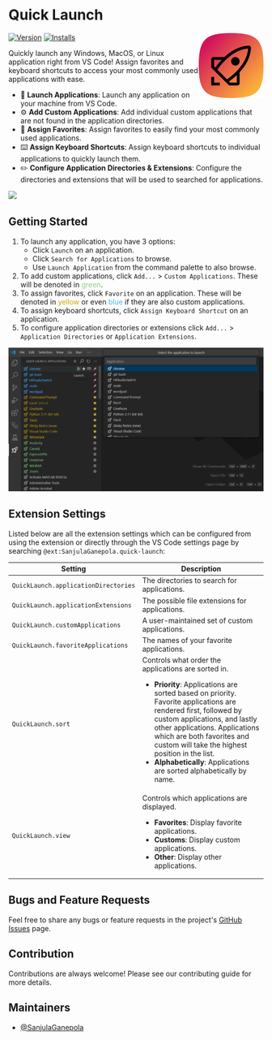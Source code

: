 # Quick Launch

<img src="./icon.png" align="right" width="128" height="128">

[![Version](https://img.shields.io/visual-studio-marketplace/v/SanjulaGanepola.quick-launch)](https://marketplace.visualstudio.com/items?itemName=SanjulaGanepola.quick-launch)
[![Installs](https://img.shields.io/visual-studio-marketplace/i/SanjulaGanepola.quick-launch)](https://marketplace.visualstudio.com/items?itemName=SanjulaGanepola.quick-launch)

Quickly launch any Windows, MacOS, or Linux application right from VS Code! Assign favorites and keyboard shortcuts to access your most commonly used applications with ease.

* 🚀 **Launch Applications**: Launch any application on your machine from VS Code.
* ⚙️ **Add Custom Applications**: Add individual custom applications that are not found in the application directories.
* 🌟 **Assign Favorites**: Assign favorites to easily find your most commonly used applications.
* ⌨️ **Assign Keyboard Shortcuts**: Assign keyboard shortcuts to individual applications to quickly launch them.
* ✏️ **Configure Application Directories & Extensions**: Configure the directories and extensions that will be used to searched for applications.

<img src="./images/quick-launch.gif">

## Getting Started

1. To launch any application, you have 3 options:
    * Click `Launch` on an application.
    * Click `Search for Applications` to browse.
    * Use `Launch Application` from the command palette to also browse.
2. To add custom applications, click `Add...` > `Custom Applications`. These will be denoted in <span style="color:#89d185">green</span>.
3. To assign favorites, click `Favorite` on an application. These will be denoted in <span style="color:#cca700">yellow</span> or even <span style="color:#4CB1FF">blue</span> if they are also custom applications.
4. To assign keyboard shortcuts, click `Assign Keyboard Shortcut` on an application.
5. To configure application directories or extensions click `Add...` > `Application Directories` or `Application Extensions`.

<img src="./images/getting-started.png">

## Extension Settings

Listed below are all the extension settings which can be configured from using the extension or directly through the VS Code settings page by searching `@ext:SanjulaGanepola.quick-launch`:

| **Setting**                         | **Description**                                               |
|-------------------------------------|---------------------------------------------------------------|
| `QuickLaunch.applicationDirectories`| The directories to search for applications.                   |
| `QuickLaunch.applicationExtensions` | The possible file extensions for applications.                |
| `QuickLaunch.customApplications`    | A user-maintained set of custom applications.                 |
| `QuickLaunch.favoriteApplications`  | The names of your favorite applications.                      |
| `QuickLaunch.sort`                  | Controls what order the applications are sorted in.<br><ul><li>**Priority**: Applications are sorted based on priority. Favorite applications are rendered first, followed by custom applications, and lastly other applications. Applications which are both favorites and custom will take the highest position in the list.</li><li>**Alphabetically**: Applications are sorted alphabetically by name.</li></ul> |
| `QuickLaunch.view`                  | Controls which applications are displayed.<br><ul><li>**Favorites**: Display favorite applications.</li><li>**Customs**: Display custom applications.</li><li>**Other**: Display other applications.</li></ul> |

## Bugs and Feature Requests

Feel free to share any bugs or feature requests in the project's [GitHub Issues](https://github.com/SanjulaGanepola/quick-launch/issues) page.

## Contribution

Contributions are always welcome! Please see our contributing guide for more details.

## Maintainers

* [@SanjulaGanepola](https://github.com/SanjulaGanepola)